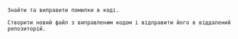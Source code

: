     Знайти та виправити помилки в коді.

    Створити новий файл з виправленим кодом і відправити його в віддалений репозиторій.
